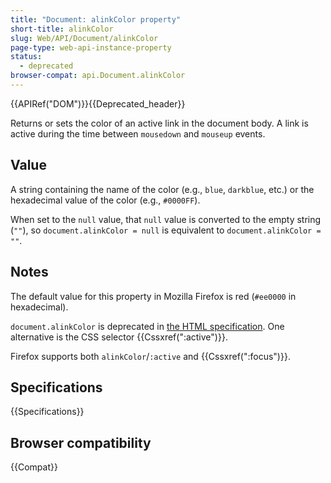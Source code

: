 ```yaml
---
title: "Document: alinkColor property"
short-title: alinkColor
slug: Web/API/Document/alinkColor
page-type: web-api-instance-property
status:
  - deprecated
browser-compat: api.Document.alinkColor
---
```


{{APIRef("DOM")}}{{Deprecated_header}}

Returns or sets the color of an active link in the document body. A link is active
during the time between `mousedown` and `mouseup` events.

## Value

A string containing the name of the color (e.g., `blue`, `darkblue`, etc.) or the hexadecimal value of the color (e.g., `#0000FF`).

When set to the `null` value, that `null` value is converted to the empty string (`""`), so `document.alinkColor = null` is equivalent to `document.alinkColor = ""`.

## Notes

The default value for this property in Mozilla Firefox is red (`#ee0000` in
hexadecimal).

`document.alinkColor` is deprecated in [the HTML specification](https://html.spec.whatwg.org/multipage/obsolete.html#dom-document-alinkcolor). One alternative is the CSS selector {{Cssxref(":active")}}.

Firefox supports both `alinkColor`/`:active` and {{Cssxref(":focus")}}.

## Specifications

{{Specifications}}

## Browser compatibility

{{Compat}}

